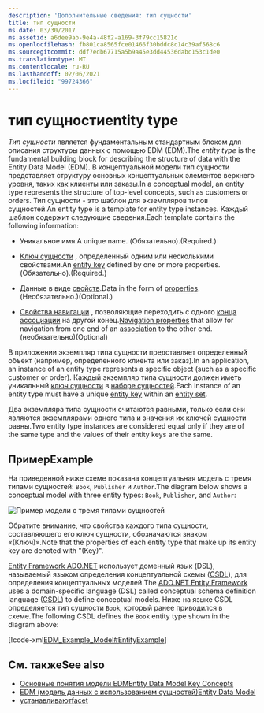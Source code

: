```yaml
---
description: 'Дополнительные сведения: тип сущности'
title: тип сущности
ms.date: 03/30/2017
ms.assetid: a6dee9ab-9e4a-48f2-a169-3f79cc15821c
ms.openlocfilehash: fb801ca8565fce01466f30bddc8c14c39af568c6
ms.sourcegitcommit: ddf7edb67715a5b9a45e3dd44536dabc153c1de0
ms.translationtype: MT
ms.contentlocale: ru-RU
ms.lasthandoff: 02/06/2021
ms.locfileid: "99724366"
---
```

# <a name="entity-type"></a><span data-ttu-id="73893-103">тип сущности</span><span class="sxs-lookup"><span data-stu-id="73893-103">entity type</span></span>

<span data-ttu-id="73893-104">*Тип сущности* является фундаментальным стандартным блоком для описания структуры данных с помощью EDM (EDM).</span><span class="sxs-lookup"><span data-stu-id="73893-104">The *entity type* is the fundamental building block for describing the structure of data with the Entity Data Model (EDM).</span></span> <span data-ttu-id="73893-105">В концептуальной модели тип сущности представляет структуру основных концептуальных элементов верхнего уровня, таких как клиенты или заказы.</span><span class="sxs-lookup"><span data-stu-id="73893-105">In a conceptual model, an entity type represents the structure of top-level concepts, such as customers or orders.</span></span> <span data-ttu-id="73893-106">Тип сущности - это шаблон для экземпляров типов сущностей.</span><span class="sxs-lookup"><span data-stu-id="73893-106">An entity type is a template for entity type instances.</span></span> <span data-ttu-id="73893-107">Каждый шаблон содержит следующие сведения.</span><span class="sxs-lookup"><span data-stu-id="73893-107">Each template contains the following information:</span></span>  
  
- <span data-ttu-id="73893-108">Уникальное имя.</span><span class="sxs-lookup"><span data-stu-id="73893-108">A unique name.</span></span> <span data-ttu-id="73893-109">(Обязательно).</span><span class="sxs-lookup"><span data-stu-id="73893-109">(Required.)</span></span>  
  
- <span data-ttu-id="73893-110">[Ключ сущности](entity-key.md) , определенный одним или несколькими свойствами.</span><span class="sxs-lookup"><span data-stu-id="73893-110">An [entity key](entity-key.md) defined by one or more properties.</span></span> <span data-ttu-id="73893-111">(Обязательно).</span><span class="sxs-lookup"><span data-stu-id="73893-111">(Required.)</span></span>  
  
- <span data-ttu-id="73893-112">Данные в виде [свойств](property.md).</span><span class="sxs-lookup"><span data-stu-id="73893-112">Data in the form of [properties](property.md).</span></span> <span data-ttu-id="73893-113">(Необязательно.)</span><span class="sxs-lookup"><span data-stu-id="73893-113">(Optional.)</span></span>  
  
- <span data-ttu-id="73893-114">[Свойства навигации](navigation-property.md) , позволяющие переходить с одного [конца](association-end.md) [ассоциации](association-type.md) на другой конец.</span><span class="sxs-lookup"><span data-stu-id="73893-114">[Navigation properties](navigation-property.md) that allow for navigation from one [end](association-end.md) of an [association](association-type.md) to the other end.</span></span> <span data-ttu-id="73893-115">(необязательно)</span><span class="sxs-lookup"><span data-stu-id="73893-115">(Optional)</span></span>  
  
 <span data-ttu-id="73893-116">В приложении экземпляр типа сущности представляет определенный объект (например, определенного клиента или заказ).</span><span class="sxs-lookup"><span data-stu-id="73893-116">In an application, an instance of an entity type represents a specific object (such as a specific customer or order).</span></span> <span data-ttu-id="73893-117">Каждый экземпляр типа сущности должен иметь уникальный [ключ сущности](entity-key.md) в [наборе сущностей](entity-set.md).</span><span class="sxs-lookup"><span data-stu-id="73893-117">Each instance of an entity type must have a unique [entity key](entity-key.md) within an [entity set](entity-set.md).</span></span>  
  
 <span data-ttu-id="73893-118">Два экземпляра типа сущности считаются равными, только если они являются экземплярами одного типа и значения их ключей сущности равны.</span><span class="sxs-lookup"><span data-stu-id="73893-118">Two entity type instances are considered equal only if they are of the same type and the values of their entity keys are the same.</span></span>  
  
## <a name="example"></a><span data-ttu-id="73893-119">Пример</span><span class="sxs-lookup"><span data-stu-id="73893-119">Example</span></span>  

 <span data-ttu-id="73893-120">На приведенной ниже схеме показана концептуальная модель с тремя типами сущностей: `Book`, `Publisher` и `Author`.</span><span class="sxs-lookup"><span data-stu-id="73893-120">The diagram below shows a conceptual model with three entity types: `Book`, `Publisher`, and `Author`:</span></span>  
  
 ![Пример модели с тремя типами сущностей](./media/entity-type/example-model-three-entity-types.gif)  
  
 <span data-ttu-id="73893-122">Обратите внимание, что свойства каждого типа сущности, составляющего его ключ сущности, обозначаются знаком «(Ключ)».</span><span class="sxs-lookup"><span data-stu-id="73893-122">Note that the properties of each entity type that make up its entity key are denoted with "(Key)".</span></span>  
  
 <span data-ttu-id="73893-123">[Entity Framework ADO.NET](./ef/index.md) использует доменный язык (DSL), называемый языком определения концептуальной схемы ([CSDL](/ef/ef6/modeling/designer/advanced/edmx/csdl-spec)), для определения концептуальных моделей.</span><span class="sxs-lookup"><span data-stu-id="73893-123">The [ADO.NET Entity Framework](./ef/index.md) uses a domain-specific language (DSL) called conceptual schema definition language ([CSDL](/ef/ef6/modeling/designer/advanced/edmx/csdl-spec)) to define conceptual models.</span></span> <span data-ttu-id="73893-124">Ниже на языке CSDL определяется тип сущности `Book`, который ранее приводился в схеме.</span><span class="sxs-lookup"><span data-stu-id="73893-124">The following CSDL defines the `Book` entity type shown in the diagram above:</span></span>  
  
 [!code-xml[EDM_Example_Model#EntityExample](../../../../samples/snippets/xml/VS_Snippets_Data/edm_example_model/xml/books.edmx#entityexample)]  
  
## <a name="see-also"></a><span data-ttu-id="73893-125">См. также</span><span class="sxs-lookup"><span data-stu-id="73893-125">See also</span></span>

- [<span data-ttu-id="73893-126">Основные понятия модели EDM</span><span class="sxs-lookup"><span data-stu-id="73893-126">Entity Data Model Key Concepts</span></span>](entity-data-model-key-concepts.md)
- [<span data-ttu-id="73893-127">EDM (модель данных с использованием сущностей)</span><span class="sxs-lookup"><span data-stu-id="73893-127">Entity Data Model</span></span>](entity-data-model.md)
- [<span data-ttu-id="73893-128">устанавливают</span><span class="sxs-lookup"><span data-stu-id="73893-128">facet</span></span>](facet.md)
